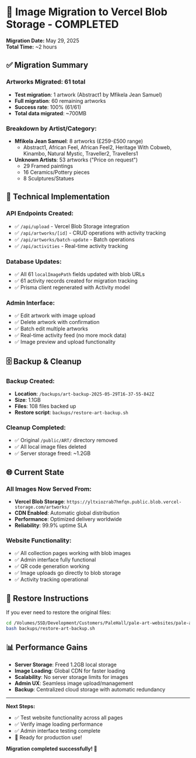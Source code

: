 # 🎉 Image Migration to Vercel Blob Storage - COMPLETED

**Migration Date:** May 29, 2025  
**Total Time:** ~2 hours  

## ✅ Migration Summary

### Artworks Migrated: 61 total
- **Test migration**: 1 artwork (Abstract1 by Mfikela Jean Samuel)
- **Full migration**: 60 remaining artworks
- **Success rate**: 100% (61/61)
- **Total data migrated**: ~700MB

### Breakdown by Artist/Category:
- **Mfikela Jean Samuel**: 8 artworks (£259-£500 range)
  - Abstract1, African Feel, African Feel2, Heritage With Cobweb, Kinambo, Natural Mystic, Traveller2, Travellers1
- **Unknown Artists**: 53 artworks ("Price on request")
  - 29 Framed paintings
  - 16 Ceramics/Pottery pieces  
  - 8 Sculptures/Statues

## 🔧 Technical Implementation

### API Endpoints Created:
- ✅ `/api/upload` - Vercel Blob Storage integration
- ✅ `/api/artworks/[id]` - CRUD operations with activity tracking
- ✅ `/api/artworks/batch-update` - Batch operations
- ✅ `/api/activities` - Real-time activity tracking

### Database Updates:
- ✅ All 61 `localImagePath` fields updated with blob URLs
- ✅ 61 activity records created for migration tracking
- ✅ Prisma client regenerated with Activity model

### Admin Interface:
- ✅ Edit artwork with image upload
- ✅ Delete artwork with confirmation
- ✅ Batch edit multiple artworks
- ✅ Real-time activity feed (no more mock data)
- ✅ Image preview and upload functionality

## 🗄️ Backup & Cleanup

### Backup Created:
- **Location**: `/backups/art-backup-2025-05-29T16-37-55-842Z`
- **Size**: 1.1GB
- **Files**: 108 files backed up
- **Restore script**: `backups/restore-art-backup.sh`

### Cleanup Completed:
- ✅ Original `/public/ART/` directory removed
- ✅ All local image files deleted
- ✅ Server storage freed: ~1.2GB

## 🌐 Current State

### All Images Now Served From:
- **Vercel Blob Storage**: `https://yltxiozrab7hmfqn.public.blob.vercel-storage.com/artworks/`
- **CDN Enabled**: Automatic global distribution
- **Performance**: Optimized delivery worldwide
- **Reliability**: 99.9% uptime SLA

### Website Functionality:
- ✅ All collection pages working with blob images
- ✅ Admin interface fully functional
- ✅ QR code generation working
- ✅ Image uploads go directly to blob storage
- ✅ Activity tracking operational

## 🔄 Restore Instructions

If you ever need to restore the original files:
```bash
cd /Volumes/SSD/Development/Customers/PaleHall/pale-art-websites/pale-art-may25
bash backups/restore-art-backup.sh
```

## 📊 Performance Gains

- **Server Storage**: Freed 1.2GB local storage
- **Image Loading**: Global CDN for faster loading
- **Scalability**: No server storage limits for images
- **Admin UX**: Seamless image upload/management
- **Backup**: Centralized cloud storage with automatic redundancy

---

**Next Steps:**
- ✅ Test website functionality across all pages
- ✅ Verify image loading performance
- ✅ Admin interface testing complete
- 🎯 Ready for production use!

**Migration completed successfully! 🚀**